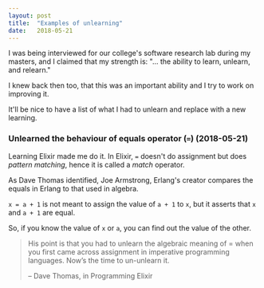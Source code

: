 ```yaml
---
layout: post
title:  "Examples of unlearning"
date:   2018-05-21
---
```


I was being interviewed for our college's software research lab during my masters, and I claimed that my strength is: "... the ability to learn, unlearn, and relearn."

I knew back then too, that this was an important ability and I try to work on improving it.

It'll be nice to have a list of what I had to unlearn and replace with a new learning.

### Unlearned the behaviour of equals operator (`=`) (2018-05-21)

Learning Elixir made me do it. In Elixir, `=` doesn't do assignment but does _pattern matching_, hence it is called a _match_ operator.

As Dave Thomas identified, Joe Armstrong, Erlang's creator compares the equals in Erlang to that used in algebra.

`x = a + 1` is not meant to assign the value of `a + 1` to `x`, but it asserts that `x` and `a + 1` are equal.

So, if you know the value of `x` or `a`, you can find out the value of the other.

> His point is that you had to unlearn the algebraic meaning of = when you first came across assignment in imperative programming languages. Now’s the time to un-unlearn it.
>
> – Dave Thomas, in Programming Elixir

